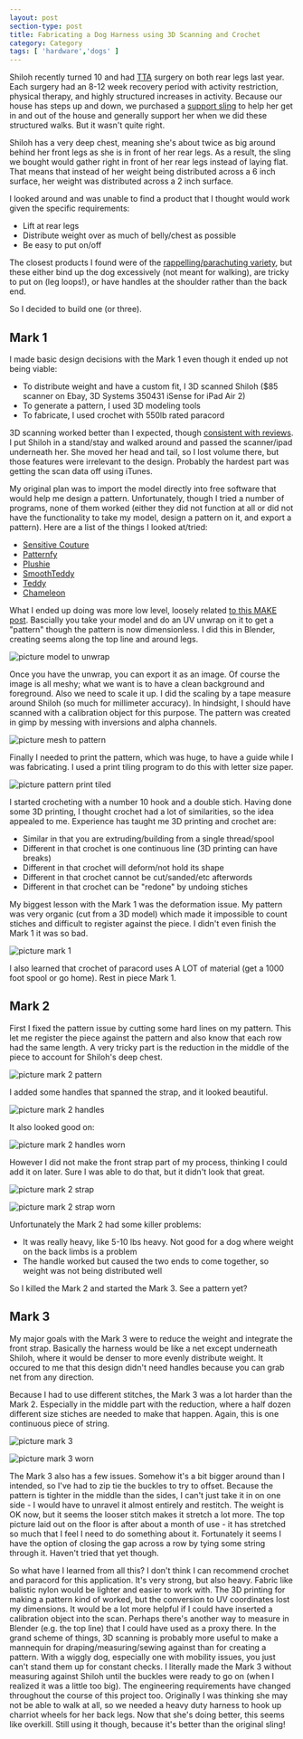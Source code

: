 ```yaml
---
layout: post
section-type: post
title: Fabricating a Dog Harness using 3D Scanning and Crochet
category: Category
tags: [ 'hardware','dogs' ]
---
```

Shiloh recently turned 10 and had [TTA](https://en.wikipedia.org/wiki/Tibial_tuberosity_advancement) surgery on both rear legs last year.
Each surgery had an 8-12 week recovery period with activity restriction, physical therapy, and highly structured increases in activity.
Because our house has steps up and down, we purchased a [support sling](https://www.amazon.com/dp/B06XCR4H6F/ref=sspa_dk_detail_1?psc=1&pd_rd_i=B06XCR4H6F&pd_rd_wg=QC0Ee&pd_rd_r=T0S02PG23M5786K5YTXG&pd_rd_w=549RV) to help her get in and out of the house and generally support her when we did these structured walks.
But it wasn't quite right.

Shiloh has a very deep chest, meaning she's about twice as big around behind her front legs as she is in front of her rear legs. 
As a result, the sling we bought would gather right in front of her rear legs instead of laying flat.
That means that instead of her weight being distributed across a 6 inch surface, her weight was distributed across a 2 inch surface.

I looked around and was unable to find a product that I thought would work given the specific requirements:

- Lift at rear legs
- Distribute weight over as much of belly/chest as possible
- Be easy to put on/off

The closest products I found were of the [rappelling/parachuting variety](https://ruffwear.com/products/doubleback-harness), but these either bind up the dog excessively (not meant for walking), are tricky to put on (leg loops!), or have handles at the shoulder rather than the back end.

So I decided to build one (or three).

## Mark 1

I made basic design decisions with the Mark 1 even though it ended up not being viable: 

- To distribute weight and have a custom fit, I 3D scanned Shiloh ($85 scanner on Ebay, 3D Systems 350431 iSense for iPad Air 2)
- To generate a pattern, I used 3D modeling tools
- To fabricate, I used crochet with 550lb rated paracord

3D scanning worked better than I expected, though [consistent with reviews](https://3dscanexpert.com/3d-systems-isense-review/).
I put Shiloh in a stand/stay and walked around and passed the scanner/ipad underneath her. 
She moved her head and tail, so I lost volume there, but those features were irrelevant to the design.
Probably the hardest part was getting the scan data off using iTunes.

My original plan was to import the model directly into free software that would help me design a pattern.
Unfortunately, though I tried a number of programs, none of them worked (either they did not function at all or did not have the functionality to take my model, design a pattern on it, and export a pattern).
Here are a list of the things I looked at/tried:

- [Sensitive Couture](https://www.cs.columbia.edu/cg/SC/)
- [Patternfy](https://github.com/caretdashcaret/Patternfy)
- [Plushie](https://www.geocities.jp/igarashi_lab/plushie/index-e.html)
- [SmoothTeddy](https://www-ui.is.s.u-tokyo.ac.jp/~takeo/java/smoothteddy/index.html)
- [Teddy](https://www-ui.is.s.u-tokyo.ac.jp/~takeo/teddy/teddy.htm)
- [Chameleon](https://www-ui.is.s.u-tokyo.ac.jp/~takeo/chameleon/chameleon.htm)

What I ended up doing was more low level, loosely related [to this MAKE post](https://makezine.com/projects/make-38-cameras-and-av/video-game-plushies/).
Bascially you take your model and do an UV unwrap on it to get a "pattern" though the pattern is now dimensionless.
I did this in Blender, creating seems along the top line and around legs.

![picture model to unwrap](https://blogs.memphis.edu/aolney/files/2019/10/model-2-unwrap.png)

Once you have the unwrap, you can export it as an image.
Of course the image is all meshy; what we want is to have a clean background and foreground.
Also we need to scale it up.
I did the scaling by a tape measure around Shiloh (so much for millimeter accuracy).
In hindsight, I should have scanned with a calibration object for this purpose.
The pattern was created in gimp by messing with inversions and alpha channels.

![picture mesh to pattern](https://blogs.memphis.edu/aolney/files/2019/10/mesh-2-pattern.png)

Finally I needed to print the pattern, which was huge, to have a guide while I was fabricating.
I used a print tiling program to do this with letter size paper.

![picture pattern print tiled](https://blogs.memphis.edu/aolney/files/2019/10/pattern-print-tiled.png)

I started crocheting with a number 10 hook and a double stich.
Having done some 3D printing, I thought crochet had a lot of similarities, so the idea appealed to me.
Experience has taught me 3D printing and crochet are:

- Similar in that you are extruding/building from a single thread/spool
- Different in that crochet is one continuous line (3D printing can have breaks)
- Different in that crochet will deform/not hold its shape
- Different in that crochet cannot be cut/sanded/etc afterwords
- Different in that crochet can be "redone" by undoing stiches

My biggest lesson with the Mark 1 was the deformation issue.
My pattern was very organic (cut from a 3D model) which made it impossible to count stiches and difficult to register against the piece.
I didn't even finish the Mark 1 it was so bad.

![picture mark 1](https://blogs.memphis.edu/aolney/files/2019/10/mark1.jpg)

I also learned that crochet of paracord uses A LOT of material (get a 1000 foot spool or go home).
Rest in piece Mark 1.

## Mark 2

First I fixed the pattern issue by cutting some hard lines on my pattern.
This let me register the piece against the pattern and also know that each row had the same length.
A very tricky part is the reduction in the middle of the piece to account for Shiloh's deep chest.


![picture mark 2 pattern](https://blogs.memphis.edu/aolney/files/2019/10/mark2-pattern.jpg)

I added some handles that spanned the strap, and it looked beautiful.

![picture mark 2 handles](https://blogs.memphis.edu/aolney/files/2019/10/mark2-handles.jpg)

It also looked good on:

![picture mark 2 handles worn](https://blogs.memphis.edu/aolney/files/2019/10/mark2-handles-worn.jpg)

However I did not make the front strap part of my process, thinking I could add it on later.
Sure I was able to do that, but it didn't look that great.

![picture mark 2 strap](https://blogs.memphis.edu/aolney/files/2019/10/mark2-strap.jpg)

![picture mark 2 strap worn](https://blogs.memphis.edu/aolney/files/2019/10/mark2-strap-worn.jpg)

Unfortunately the Mark 2 had some killer problems:

- It was really heavy, like 5-10 lbs heavy. Not good for a dog where weight on the back limbs is a problem
- The handle worked but caused the two ends to come together, so weight was not being distributed well

So I killed the Mark 2 and started the Mark 3.
See a pattern yet?

## Mark 3

My major goals with the Mark 3 were to reduce the weight and integrate the front strap.
Basically the harness would be like a net except underneath Shiloh, where it would be denser to more evenly distribute weight.
It occured to me that this design didn't need handles because you can grab net from any direction.

Because I had to use different stitches, the Mark 3 was a lot harder than the Mark 2.
Especially in the middle part with the reduction, where a half dozen different size stiches are needed to make that happen.
Again, this is one continuous piece of string.

![picture mark 3](https://blogs.memphis.edu/aolney/files/2019/10/mark3.jpg)

![picture mark 3 worn](https://blogs.memphis.edu/aolney/files/2019/10/mark3-worn.jpg)

The Mark 3 also has a few issues.
Somehow it's a bit bigger around than I intended, so I've had to zip tie the buckles to try to offset.
Because the pattern is tighter in the middle than the sides, I can't just take it in on one side - I would have to unravel it almost entirely and restitch.
The weight is OK now, but it seems the looser stitch makes it stretch a lot more.
The top picture laid out on the floor is after about a month of use - it has stretched so much that I feel I need to do something about it.
Fortunately it seems I have the option of closing the gap across a row by tying some string through it.
Haven't tried that yet though.

So what have I learned from all this?
I don't think I can recommend crochet and paracord for this application.
It's very strong, but also heavy. 
Fabric like balistic nylon would be lighter and easier to work with.
The 3D printing for making a pattern kind of worked, but the conversion to UV coordinates lost my dimensions.
It would be a lot more helpful if I could have inserted a calibration object into the scan.
Perhaps there's another way to measure in Blender (e.g. the top line) that I could have used as a proxy there.
In the grand scheme of things, 3D scanning is probably more useful to make a mannequin for draping/measuring/sewing against than for creating a pattern.
With a wiggly dog, especially one with mobility issues, you just can't stand them up for constant checks.
I literally made the Mark 3 without measuring against Shiloh until the buckles were ready to go on (when I realized it was a little too big).
The engineering requirements have changed throughout the course of this project too.
Originally I was thinking she may not be able to walk at all, so we needed a heavy duty harness to hook up charriot wheels for her back legs.
Now that she's doing better, this seems like overkill.
Still using it though, because it's better than the original sling!







